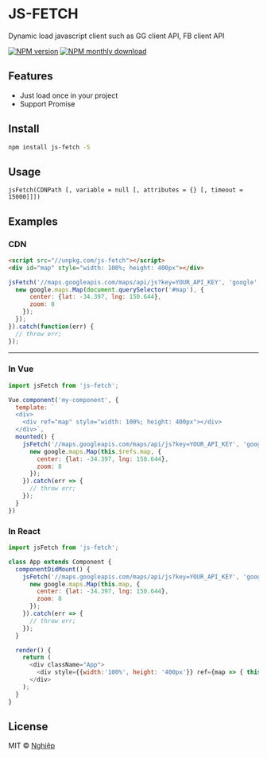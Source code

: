 # JS-FETCH
Dynamic load javascript client such as GG client API, FB client API

[![NPM version](https://img.shields.io/npm/v/js-fetch.svg)](https://www.npmjs.com/package/js-fetch)
[![NPM monthly download](https://img.shields.io/npm/dm/js-fetch.svg)](https://www.npmjs.com/package/js-fetch)

## Features
- Just load once in your project
- Support Promise

## Install
```sh
npm install js-fetch -S
```

## Usage
`jsFetch(CDNPath [, variable = null [, attributes = {} [, timeout = 15000]]])`

## Examples
### CDN
```html
<script src="//unpkg.com/js-fetch"></script>
<div id="map" style="width: 100%; height: 400px"></div>
```
```js
jsFetch('//maps.googleapis.com/maps/api/js?key=YOUR_API_KEY', 'google', { async: true, id: 'abc' }, 5000).then(function(google) {
  new google.maps.Map(document.querySelector('#map'), {
      center: {lat: -34.397, lng: 150.644},
      zoom: 8
    });
  });
}).catch(function(err) {
  // throw err;
});
```

---

### In Vue
```js
import jsFetch from 'js-fetch';

Vue.component('my-component', {
  template: `
  <div>
    <div ref="map" style="width: 100%; height: 400px"></div>
  </div>`,
  mounted() {
    jsFetch('//maps.googleapis.com/maps/api/js?key=YOUR_API_KEY', 'google').then(google => {
      new google.maps.Map(this.$refs.map, {
        center: {lat: -34.397, lng: 150.644},
        zoom: 8
      });
    }).catch(err => {
      // throw err;
    });
  }
})
```
### In React
```js
import jsFetch from 'js-fetch';

class App extends Component {
  componentDidMount() {
    jsFetch('//maps.googleapis.com/maps/api/js?key=YOUR_API_KEY', 'google').then(google => {
      new google.maps.Map(this.map, {
        center: {lat: -34.397, lng: 150.644},
        zoom: 8
      });
    }).catch(err => {
      // throw err;
    });
  }

  render() {
    return (
      <div className="App">
        <div style={{width:'100%', height: '400px'}} ref={map => { this.map = map; }}></div>
      </div>
    );
  }
}
```

## License
MIT © [Nghiệp](http://nghiepit.pro)